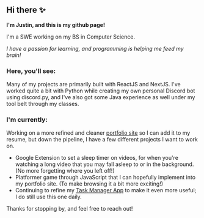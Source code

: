 ## Hi there ✨
**I'm Justin, and this is my github page!**

I'm a SWE working on my BS in Computer Science.

_I have a passion for learning, and programming is helping me feed my brain!_

### Here, you'll see:

Many of my projects are primarily built with ReactJS and NextJS. I've worked quite a bit with Python while creating my own personal Discord bot using discord.py, and I've also got some Java experience as well under my tool belt through my classes.

### I'm currently:

Working on a more refined and cleaner [portfolio site](https://github.com/noellerjd/Portfolio-Site) so I can add it to my resume, but down the pipeline, I have a few different projects I want to work on.
- Google Extension to set a sleep timer on videos, for when you're watching a long video that you may fall asleep to or in the background. (No more forgetting where you left off!)
- Platformer game through JavaScript that I can hopefully implement into my portfolio site. (To make browsing it a bit more exciting!)
- Continuing to refine my [Task Manager App](https://github.com/noellerjd/Task-Manager-App) to make it even more useful; I do still use this one daily.

Thanks for stopping by, and feel free to reach out!

<!--
**noellerjd/noellerjd** is a ✨ _special_ ✨ repository because its `README.md` (this file) appears on your GitHub profile.

Here are some ideas to get you started:

- 🔭 I’m currently working on ...
- 🌱 I’m currently learning ...
- 👯 I’m looking to collaborate on ...
- 🤔 I’m looking for help with ...
- 💬 Ask me about ...
- 📫 How to reach me: ...
- 😄 Pronouns: ...
- ⚡ Fun fact: ...
-->

